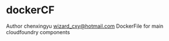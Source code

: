 dockerCF
========
Author chenxingyu wizard_cxy@hotmail.com
DockerFile for main cloudfoundry components
